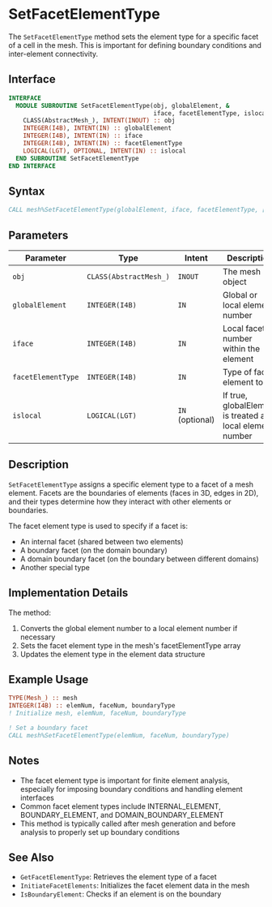 # SetFacetElementType

The `SetFacetElementType` method sets the element type for a specific facet of a cell in the mesh. This is important for defining boundary conditions and inter-element connectivity.

## Interface

```fortran
INTERFACE
  MODULE SUBROUTINE SetFacetElementType(obj, globalElement, &
                                        iface, facetElementType, islocal)
    CLASS(AbstractMesh_), INTENT(INOUT) :: obj
    INTEGER(I4B), INTENT(IN) :: globalElement
    INTEGER(I4B), INTENT(IN) :: iface
    INTEGER(I4B), INTENT(IN) :: facetElementType
    LOGICAL(LGT), OPTIONAL, INTENT(IN) :: islocal
  END SUBROUTINE SetFacetElementType
END INTERFACE
```

## Syntax

```fortran
CALL mesh%SetFacetElementType(globalElement, iface, facetElementType, [islocal])
```

## Parameters

| Parameter          | Type                   | Intent          | Description                                                 |
| ------------------ | ---------------------- | --------------- | ----------------------------------------------------------- |
| `obj`              | `CLASS(AbstractMesh_)` | `INOUT`         | The mesh object                                             |
| `globalElement`    | `INTEGER(I4B)`         | `IN`            | Global or local element number                              |
| `iface`            | `INTEGER(I4B)`         | `IN`            | Local facet number within the element                       |
| `facetElementType` | `INTEGER(I4B)`         | `IN`            | Type of facet element to set                                |
| `islocal`          | `LOGICAL(LGT)`         | `IN` (optional) | If true, globalElement is treated as a local element number |

## Description

`SetFacetElementType` assigns a specific element type to a facet of a mesh element. Facets are the boundaries of elements (faces in 3D, edges in 2D), and their types determine how they interact with other elements or boundaries.

The facet element type is used to specify if a facet is:

- An internal facet (shared between two elements)
- A boundary facet (on the domain boundary)
- A domain boundary facet (on the boundary between different domains)
- Another special type

## Implementation Details

The method:

1. Converts the global element number to a local element number if necessary
2. Sets the facet element type in the mesh's facetElementType array
3. Updates the element type in the element data structure

## Example Usage

```fortran
TYPE(Mesh_) :: mesh
INTEGER(I4B) :: elemNum, faceNum, boundaryType
! Initialize mesh, elemNum, faceNum, boundaryType

! Set a boundary facet
CALL mesh%SetFacetElementType(elemNum, faceNum, boundaryType)
```

## Notes

- The facet element type is important for finite element analysis, especially for imposing boundary conditions and handling element interfaces
- Common facet element types include INTERNAL_ELEMENT, BOUNDARY_ELEMENT, and DOMAIN_BOUNDARY_ELEMENT
- This method is typically called after mesh generation and before analysis to properly set up boundary conditions

## See Also

- `GetFacetElementType`: Retrieves the element type of a facet
- `InitiateFacetElements`: Initializes the facet element data in the mesh
- `IsBoundaryElement`: Checks if an element is on the boundary
